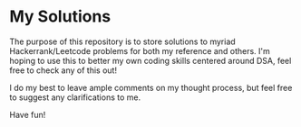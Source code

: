 # My Solutions

The purpose of this repository is to store solutions to myriad Hackerrank/Leetcode problems for both my reference and others.
I'm hoping to use this to better my own coding skills centered around DSA, feel free to check any of this out!

I do my best to leave ample comments on my thought process, but feel free to suggest any clarifications to me.

Have fun!
